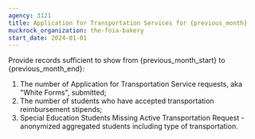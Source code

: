 ```yaml
---
agency: 3121
title: Application for Transportation Services for {previous_month}
muckrock_organization: the-foia-bakery
start_date: 2024-01-01
---
```


Provide records sufficient to show from {previous_month_start} to {previous_month_end}:

1. The number of Application for Transportation Service requests, aka "White Forms", submitted;
2. The number of students who have accepted transportation reimbursement stipends;
3. Special Education Students Missing Active Transportation Request - anonymized aggregated students including type of transportation.


